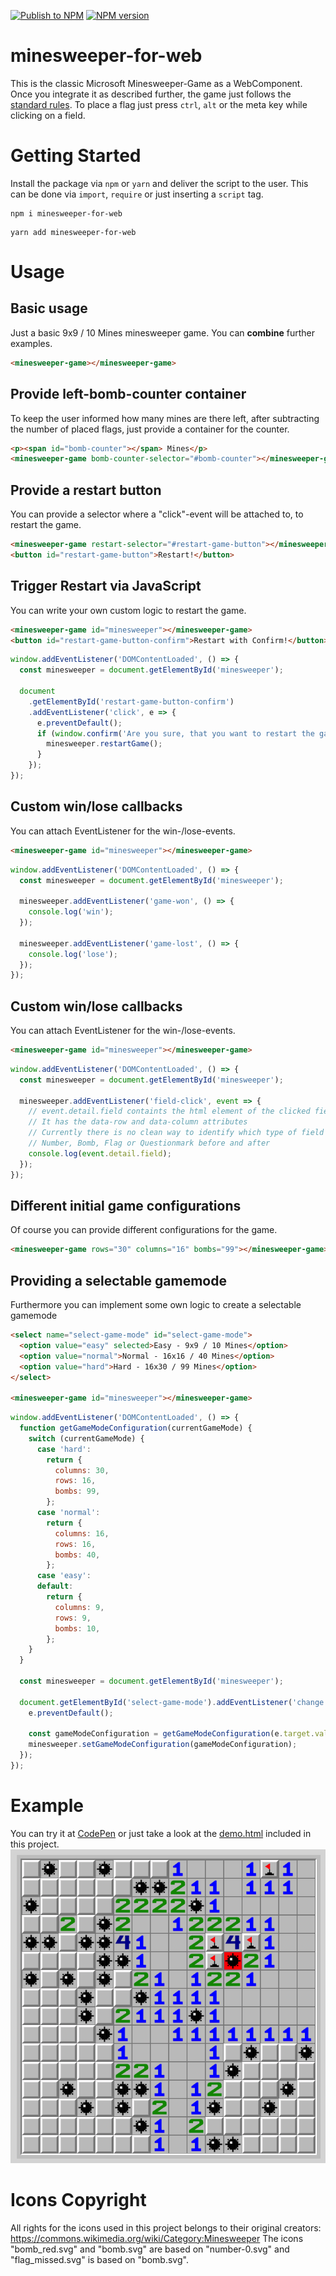 [![Publish to NPM](https://github.com/manuelhenke/minesweeper-for-web/actions/workflows/publish.yml/badge.svg)](https://github.com/manuelhenke/minesweeper-for-web/actions/workflows/publish.yml)
[![NPM version](https://img.shields.io/npm/v/minesweeper-for-web.svg?style=flat)](https://www.npmjs.com/package/minesweeper-for-web)

# minesweeper-for-web

This is the classic Microsoft Minesweeper-Game as a WebComponent. Once you integrate it as described further, the game just follows the [standard rules](https://www.instructables.com/id/How-to-beat-Minesweeper/). To place a flag just press `ctrl`, `alt` or the meta key while clicking on a field.

# Getting Started

Install the package via `npm` or `yarn` and deliver the script to the user.
This can be done via `import`, `require` or just inserting a `script` tag.

```shell
npm i minesweeper-for-web
```

```shell
yarn add minesweeper-for-web
```

# Usage

## Basic usage

Just a basic 9x9 / 10 Mines minesweeper game. You can **combine** further examples.

```html
<minesweeper-game></minesweeper-game>
```

## Provide left-bomb-counter container

To keep the user informed how many mines are there left, after subtracting the number of placed flags, just provide a container for the counter.

```html
<p><span id="bomb-counter"></span> Mines</p>
<minesweeper-game bomb-counter-selector="#bomb-counter"></minesweeper-game>
```

## Provide a restart button

You can provide a selector where a "click"-event will be attached to, to restart the game.

```html
<minesweeper-game restart-selector="#restart-game-button"></minesweeper-game>
<button id="restart-game-button">Restart!</button>
```

## Trigger Restart via JavaScript

You can write your own custom logic to restart the game.

```html
<minesweeper-game id="minesweeper"></minesweeper-game>
<button id="restart-game-button-confirm">Restart with Confirm!</button>
```

```javascript
window.addEventListener('DOMContentLoaded', () => {
  const minesweeper = document.getElementById('minesweeper');

  document
    .getElementById('restart-game-button-confirm')
    .addEventListener('click', e => {
      e.preventDefault();
      if (window.confirm('Are you sure, that you want to restart the game?')) {
        minesweeper.restartGame();
      }
    });
});
```

## Custom win/lose callbacks

You can attach EventListener for the win-/lose-events.

```html
<minesweeper-game id="minesweeper"></minesweeper-game>
```

```javascript
window.addEventListener('DOMContentLoaded', () => {
  const minesweeper = document.getElementById('minesweeper');

  minesweeper.addEventListener('game-won', () => {
    console.log('win');
  });

  minesweeper.addEventListener('game-lost', () => {
    console.log('lose');
  });
});
```

## Custom win/lose callbacks

You can attach EventListener for the win-/lose-events.

```html
<minesweeper-game id="minesweeper"></minesweeper-game>
```

```javascript
window.addEventListener('DOMContentLoaded', () => {
  const minesweeper = document.getElementById('minesweeper');

  minesweeper.addEventListener('field-click', event => {
    // event.detail.field containts the html element of the clicked field
    // It has the data-row and data-column attributes
    // Currently there is no clean way to identify which type of field it is:
    // Number, Bomb, Flag or Questionmark before and after
    console.log(event.detail.field);
  });
});
```

## Different initial game configurations

Of course you can provide different configurations for the game.

```html
<minesweeper-game rows="30" columns="16" bombs="99"></minesweeper-game>
```

## Providing a selectable gamemode

Furthermore you can implement some own logic to create a selectable gamemode

```html
<select name="select-game-mode" id="select-game-mode">
  <option value="easy" selected>Easy - 9x9 / 10 Mines</option>
  <option value="normal">Normal - 16x16 / 40 Mines</option>
  <option value="hard">Hard - 16x30 / 99 Mines</option>
</select>

<minesweeper-game id="minesweeper"></minesweeper-game>
```

```javascript
window.addEventListener('DOMContentLoaded', () => {
  function getGameModeConfiguration(currentGameMode) {
    switch (currentGameMode) {
      case 'hard':
        return {
          columns: 30,
          rows: 16,
          bombs: 99,
        };
      case 'normal':
        return {
          columns: 16,
          rows: 16,
          bombs: 40,
        };
      case 'easy':
      default:
        return {
          columns: 9,
          rows: 9,
          bombs: 10,
        };
    }
  }

  const minesweeper = document.getElementById('minesweeper');

  document.getElementById('select-game-mode').addEventListener('change', e => {
    e.preventDefault();

    const gameModeConfiguration = getGameModeConfiguration(e.target.value);
    minesweeper.setGameModeConfiguration(gameModeConfiguration);
  });
});
```

# Example

You can try it at [CodePen](https://codepen.io/manuelhenke/pen/ExoPKLZ) or just take a look at the [demo.html](demo.html) included in this project.
![Example Image](minesweeper-example.png)

# Icons Copyright

All rights for the icons used in this project belongs to their original creators: https://commons.wikimedia.org/wiki/Category:Minesweeper
The icons "bomb_red.svg" and "bomb.svg" are based on "number-0.svg" and "flag_missed.svg" is based on "bomb.svg".
